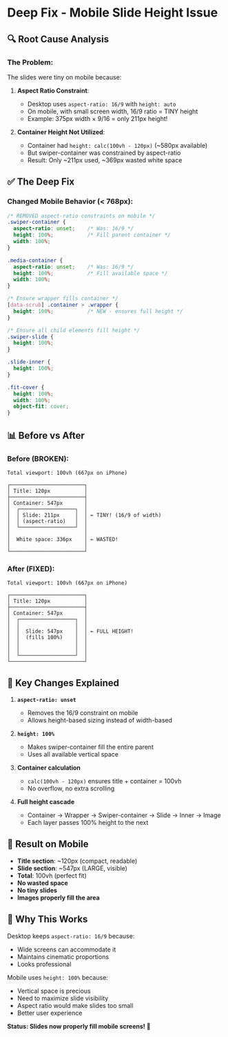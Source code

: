 # Deep Fix - Mobile Slide Height Issue

## 🔍 Root Cause Analysis

### The Problem:
The slides were tiny on mobile because:

1. **Aspect Ratio Constraint**: 
   - Desktop uses `aspect-ratio: 16/9` with `height: auto`
   - On mobile, with small screen width, 16/9 ratio = TINY height
   - Example: 375px width × 9/16 = only 211px height!

2. **Container Height Not Utilized**:
   - Container had `height: calc(100vh - 120px)` (~580px available)
   - But swiper-container was constrained by aspect-ratio
   - Result: Only ~211px used, ~369px wasted white space

## ✅ The Deep Fix

### Changed Mobile Behavior (< 768px):

```css
/* REMOVED aspect-ratio constraints on mobile */
.swiper-container {
  aspect-ratio: unset;    /* Was: 16/9 */
  height: 100%;           /* Fill parent container */
  width: 100%;
}

.media-container {
  aspect-ratio: unset;    /* Was: 16/9 */
  height: 100%;           /* Fill available space */
  width: 100%;
}

/* Ensure wrapper fills container */
[data-scrub] .container > .wrapper {
  height: 100%;           /* NEW - ensures full height */
}

/* Ensure all child elements fill height */
.swiper-slide {
  height: 100%;
}

.slide-inner {
  height: 100%;
}

.fit-cover {
  height: 100%;
  width: 100%;
  object-fit: cover;
}
```

## 📊 Before vs After

### Before (BROKEN):
```
Total viewport: 100vh (667px on iPhone)

┌────────────────────────┐
│ Title: 120px           │
├────────────────────────┤
│ Container: 547px       │
│  ┌──────────────────┐  │
│  │ Slide: 211px     │  │ ← TINY! (16/9 of width)
│  │ (aspect-ratio)   │  │
│  └──────────────────┘  │
│                        │
│  White space: 336px    │ ← WASTED!
│                        │
└────────────────────────┘
```

### After (FIXED):
```
Total viewport: 100vh (667px on iPhone)

┌────────────────────────┐
│ Title: 120px           │
├────────────────────────┤
│ Container: 547px       │
│  ┌──────────────────┐  │
│  │                  │  │
│  │  Slide: 547px    │  │ ← FULL HEIGHT!
│  │  (fills 100%)    │  │
│  │                  │  │
│  │                  │  │
│  └──────────────────┘  │
└────────────────────────┘
```

## 🎯 Key Changes Explained

1. **`aspect-ratio: unset`**
   - Removes the 16/9 constraint on mobile
   - Allows height-based sizing instead of width-based

2. **`height: 100%`**
   - Makes swiper-container fill the entire parent
   - Uses all available vertical space

3. **Container calculation**
   - `calc(100vh - 120px)` ensures title + container = 100vh
   - No overflow, no extra scrolling

4. **Full height cascade**
   - Container → Wrapper → Swiper-container → Slide → Inner → Image
   - Each layer passes 100% height to the next

## 📱 Result on Mobile

- **Title section**: ~120px (compact, readable)
- **Slide section**: ~547px (LARGE, visible)
- **Total**: 100vh (perfect fit)
- **No wasted space**
- **No tiny slides**
- **Images properly fill the area**

## 🔧 Why This Works

Desktop keeps `aspect-ratio: 16/9` because:
- Wide screens can accommodate it
- Maintains cinematic proportions
- Looks professional

Mobile uses `height: 100%` because:
- Vertical space is precious
- Need to maximize slide visibility
- Aspect ratio would make slides too small
- Better user experience

**Status: Slides now properly fill mobile screens! 🎉**
